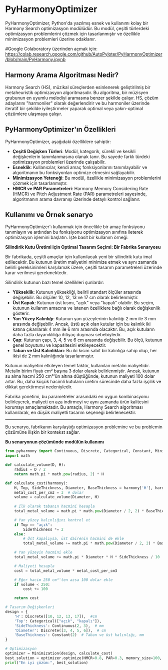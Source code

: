 # PyHarmonyOptimizer

PyHarmonyOptimizer, Python'da yazılmış esnek ve kullanımı kolay bir Harmony Search optimizasyon modülüdür. Bu modül, çeşitli türlerdeki optimizasyon problemlerini çözmek için tasarlanmıştır ve özellikle minimizasyon problemleri üzerine odaklanır.

#Google Colaboratory üzerinden açmak için:
https://colab.research.google.com/github/AutoPyloter/PyHarmonyOptimizer/blob/main/PyHarmony.ipynb

## Harmony Arama Algoritması Nedir?

Harmony Search (HS), müzikal süreçlerden esinlenerek geliştirilmiş bir metaheuristik optimizasyon algoritmasıdır. Bu algoritma, bir müzisyen grubunun en uyumlu melodiyi aramasına benzer şekilde çalışır. HS, çözüm adaylarını "harmoniler" olarak değerlendirir ve bu harmoniler üzerinde iteratif bir şekilde iyileştirmeler yaparak optimal veya yakın-optimal çözümlere ulaşmaya çalışır.

## PyHarmonyOptimizer'ın Özellikleri

PyHarmonyOptimizer, aşağıdaki özelliklere sahiptir:

- **Çeşitli Değişken Türleri**: Modül, kategorik, sürekli ve kesikli değişkenlerin tanımlanmasına olanak tanır. Bu sayede farklı türdeki optimizasyon problemleri üzerinde çalışabilir.
- **Esneklik**: Kullanıcılar, kendi amaç fonksiyonlarını tanımlayabilir ve algoritmanın bu fonksiyonları optimize etmesini sağlayabilir.
- **Minimizasyon Yeteneği**: Bu modül, özellikle minimizasyon problemlerini çözmek için tasarlanmıştır.
- **HMCR ve PAR Parametreleri**: Harmony Memory Considering Rate (HMCR) ve Pitch Adjustment Rate (PAR) parametreleri sayesinde, algoritmanın arama davranışı üzerinde detaylı kontrol sağlanır.

## Kullanımı ve Örnek senaryo

PyHarmonyOptimizer'ı kullanmak için öncelikle bir amaç fonksiyonu tanımlayın ve ardından bu fonksiyonu optimizasyon sınıfına ileterek optimizasyon işlemini başlatın. İşte basit bir kullanım örneği:

**Silindirik Kutu Üretimi için Optimal Tasarım Seçimi: Bir Fabrika Senaryosu**

Bir fabrikada, çeşitli amaçlar için kullanılacak yeni bir silindirik kutu imal edilecektir. Bu kutunun üretim maliyetini minimize etmek ve aynı zamanda belirli gereksinimleri karşılamak üzere, çeşitli tasarım parametreleri üzerinde karar verilmesi gerekmektedir.

Silindirik kutunun bazı temel özellikleri şunlardır:

- **Yükseklik**: Kutunun yüksekliği, belirli standart ölçüler arasında değişebilir. Bu ölçüler 10, 12, 13 ve 17 cm olarak belirlenmiştir.
- **Üst Kapak**: Kutunun üst kısmı, "açık" veya "kapalı" olabilir. Bu seçim, kutunun kullanım amacına ve istenen özelliklere bağlı olarak değişkenlik gösterir.
- **Yan Yüzey Kalınlığı**: Kutunun yan yüzeylerinin kalınlığı 2 mm ile 3 mm arasında değişebilir. Ancak, üstü açık olan kutular için bu kalınlık iki katına çıkarılarak 4 mm ile 6 mm arasında olacaktır. Bu, açık kutuların daha fazla dayanıklılığa ihtiyaç duyması sebebiyledir.
- **Çap**: Kutunun çapı, 3, 4, 5 ve 6 cm arasında değişebilir. Bu ölçü, kutunun genel boyutunu ve kapasitesini etkileyecektir.
- **Taban ve Üst Kalınlıkları**: Bu iki kısım sabit bir kalınlığa sahip olup, her ikisi de 2 mm kalınlığında tasarlanmıştır.

Kutunun maliyetini etkileyen temel faktör, kullanılan metalin maliyetidir. Metalin birim fiyatı cm³ başına 3 dolar olarak belirlenmiştir. Ancak, kutunun su alma hacmi 250 cm³'ün altına düştüğünde, kutunun maliyeti 100 dolar artar. Bu, daha küçük hacimli kutuların üretim sürecinde daha fazla işçilik ve dikkat gerektirmesi nedeniyledir.

Fabrika yönetimi, bu parametreler arasındaki en uygun kombinasyonu belirleyerek, maliyeti en aza indirmeyi ve aynı zamanda ürün kalitesini korumayı amaçlamaktadır. Bu amaçla, Harmony Search algoritması kullanılarak, en düşük maliyetli tasarım seçeneği belirlenecektir.

---

Bu senaryo, fabrikanın karşılaştığı optimizasyon problemine ve bu problemin çözümüne ilişkin bir kontekst sağlar.

**Bu senaryonun çözümünde modülün kullanımı**

```python
from pyharmony import Continuous, Discrete, Categorical, Constant, Minimization
import math

def calculate_volume(D, H):
    radius = D / 2
    return math.pi * math.pow(radius, 2) * H

def calculate_cost(harmony):
    H, Top, SideThickness, Diameter, BaseThickness = harmony['H'], harmony['Top'], harmony['SideThickness'], harmony['Diameter'], harmony['BaseThickness']
    metal_cost_per_cm3 = 3  # dolar
    volume = calculate_volume(Diameter, H)
    
    # İlk olarak tabanın hacmini hesapla
    total_metal_volume = math.pi * math.pow(Diameter / 2, 2) * BaseThickness / 10

    # Yan yüzey kalınlığını kontrol et
    if Top == "açık":
        SideThickness *= 2
    else:
        # Üst kapalıysa, üst dairenin hacmini de ekle
        total_metal_volume += math.pi * math.pow(Diameter / 2, 2) * BaseThickness / 10

    # Yan yüzeyin hacmini ekle
    total_metal_volume += math.pi * Diameter * H * SideThickness / 10

    # Maliyeti hesapla
    cost = total_metal_volume * metal_cost_per_cm3

    # Eğer hacim 250 cm³'ten azsa 100 dolar ekle
    if volume < 250:
        cost += 100

    return cost

# Tasarım Değişkenleri
design = {
    'H': Discrete([10, 12, 13, 17]),  #cm
    'Top': Categorical(["açık", "kapalı"]),
    'SideThickness': Continuous(2, 3),  # mm
    'Diameter': Discrete([3, 4, 5, 6]),  # cm
    'BaseThickness': Constant(2)  # Taban ve üst kalınlığı, mm
}

# Optimizasyon
optimizer = Minimization(design, calculate_cost)
best_solution = optimizer.optimize(HMCR=0.8, PAR=0.3, memory_size=100, max_iter=1000)
print("En iyi çözüm:", best_solution)

